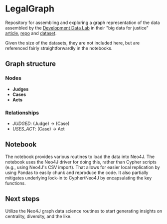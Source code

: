 # LegalGraph

Repository for assembling and exploring a graph representation of the data assembled by the [Development Data Lab](http://www.devdatalab.org/) in their "big data for justice" [article](https://devdatalab.medium.com/big-data-for-justice-f53e0e14c9c9), [repo](https://github.com/devdatalab/paper-justice) and [dataset](http://www.devdatalab.org/judicial-bias-data).

Given the size of the datasets, they are not included here, but are referenced fairly straightforwardly in the notebooks.

## Graph structure

### Nodes

* **Judges** 
* **Cases**
* **Acts**

### Relationships

* *JUDGED*: (Judge) -> (Case)
* *USES_ACT*: (Case) -> Act

## Notebook

The notebook provides various routines to load the data into Neo4J. The notebook uses the Neo4J driver for doing this, rather than Cypher scripts (e.g., using Neo4J's CSV import). That allows for easier local replication by using Pandas to easily chunk and reproduce the code. It also partially mitigates underlying lock-in to Cypher/Neo4J by encapsulating the key functions.

## Next steps

Utilize the Neo4J graph data science routines to start generating insights on centrality, diversity, and the like.
